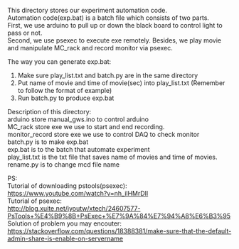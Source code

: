This directory stores our experiment automation code.  <br />
Automation code(exp.bat) is a batch file which consists of two parts.  <br />
First, we use arduino to pull up or down the black board to control light to pass or not. <br />
Second, we use psexec to execute exe remotely. Besides, we play movie and manipulate MC_rack and record monitor via psexec.  <br />

The way you can generate exp.bat:  <br />
1. Make sure play_list.txt and batch.py are in the same directory  <br />
2. Put name of movie and time of movie(sec) into play_list.txt (Remember to follow the format of example)  <br />
3. Run batch.py to produce exp.bat  <br />



Description of this directory:  <br />
arduino store manual_gws.ino to control arduino  <br />
MC_rack store exe we use to start and end recording.  <br />
monitor_record store exe we use to control DAQ to check monitor  <br />
batch.py is to make exp.bat  <br />
exp.bat is to the batch that automate experiment  <br />
play_list.txt is the txt file that saves name of movies and time of movies.  <br />
rename.py is to change mcd file name <br />

PS: <br />
Tutorial of downloading pstools(psexec):  <br />
https://www.youtube.com/watch?v=nh_ilHMrDlI <br />
Tutorial of psexec: <br />
http://blog.xuite.net/jyoutw/xtech/24607577-PsTools+%E4%B9%8B+PsExec+%E7%9A%84%E7%94%A8%E6%B3%95 <br />
Solution of problem you may encouter: <br />
https://stackoverflow.com/questions/18388381/make-sure-that-the-default-admin-share-is-enable-on-servername <br />

